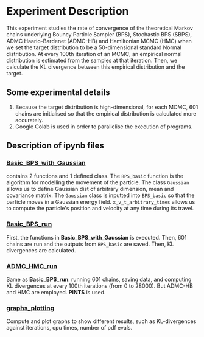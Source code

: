 # Experiment Description
This experiment studies the rate of convergence of the theoretical Markov chains underlying Bouncy Particle Sampler \(BPS\), Stochastic BPS \(SBPS\), ADMC Haario-Bardenet 
\(ADMC-HB\) and Hamiltonian MCMC \(HMC\) when we set the target distribution to be a 50-dimensional standard Normal distribution. At every 100th iteration of an MCMC, an empirical
normal distribution is estimated from the samples at that iteration. Then, we calculate the KL divergence between this empirical distribution and the target.

## Some experimental details
1. Because the target distribution is high-dimensional, for each MCMC, 601 chains are initialised so that the empirical distribution is calculated more accurately.
2. Google Colab is used in order to parallelise the execution of programs.

## Description of ipynb files
### [Basic_BPS_with_Gaussian](Github_Expt1_Basic_BPS_with_Gaussian.ipynb)
contains 2 functions and 1 defined class. The `BPS_basic` function is the algorithm for modelling the movement of the particle. The class `Gaussian` allows us to define 
Gaussian dist of arbitrary dimension, mean and covariance matrix. The `Gaussian` class is inputted into `BPS_basic` so that the particle moves in a Gaussian energy field.
`x_v_t_arbitrary_times` allows us to compute the particle's position and velocity at any time during its travel.

### [Basic_BPS_run](Github_Expt1_Basic_BPS_run.ipynb)
First, the functions in **Basic_BPS_with_Gaussian** is executed. Then, 601 chains are run and the outputs from `BPS_basic` are saved. Then, KL divergences are calculated.

### [ADMC_HMC_run](Github_Expt1_ADMC_HMC_run.ipynb)
Same as **Basic_BPS_run**: running 601 chains, saving data, and computing KL divergences at every 100th iterations (from 0 to 28000). 
But ADMC-HB and HMC are employed. **PINTS** is used.

### [graphs_plotting](Github_Expt1_graphs_plotting.ipynb)
Compute and plot graphs to show different results, such as KL-divergences against iterations, cpu times, number of pdf evals.
